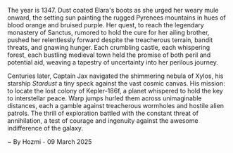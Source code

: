 
The year is 1347.  Dust coated Elara's boots as she urged her weary mule onward, the setting sun painting the rugged Pyrenees mountains in hues of blood orange and bruised purple.  Her quest, to reach the legendary monastery of Sanctus, rumored to hold the cure for her ailing brother, pushed her relentlessly forward despite the treacherous terrain, bandit threats, and gnawing hunger.  Each crumbling castle, each whispering forest, each bustling medieval town held the promise of both peril and potential aid, weaving a tapestry of uncertainty into her perilous journey.

Centuries later, Captain Jax navigated the shimmering nebula of Xylos, his starship *Stardust* a tiny speck against the vast cosmic canvas.  His mission: to locate the lost colony of Kepler-186f, a planet whispered to hold the key to interstellar peace.  Warp jumps hurled them across unimaginable distances, each a gamble against treacherous wormholes and hostile alien patrols. The thrill of exploration battled with the constant threat of annihilation, a test of courage and ingenuity against the awesome indifference of the galaxy.

~ By Hozmi - 09 March 2025
